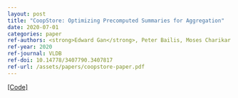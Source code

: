 ```yaml
---
layout: post
title: "CoopStore: Optimizing Precomputed Summaries for Aggregation"
date: 2020-07-01
categories: paper
ref-authors: <strong>Edward Gan</strong>, Peter Bailis, Moses Charikar
ref-year: 2020
ref-journal: VLDB
ref-doi: 10.14778/3407790.3407817
ref-url: /assets/papers/coopstore-paper.pdf
---
```

[[Code]](https://github.com/stanford-futuredata/sketchstore)
<!-- [[ArXiv]](https://arxiv.org/abs/2002.03063) -->